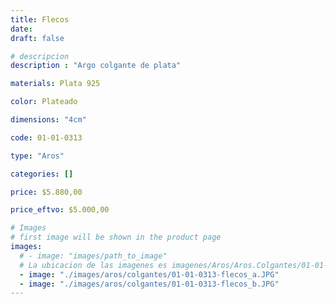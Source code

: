 ```yaml
---
title: Flecos
date: 
draft: false

# descripcion
description : "Argo colgante de plata"

materials: Plata 925

color: Plateado

dimensions: "4cm"

code: 01-01-0313

type: "Aros"

categories: []

price: $5.880,00

price_eftvo: $5.000,00

# Images
# first image will be shown in the product page
images:
  # - image: "images/path_to_image"
  # La ubicacion de las imagenes es imagenes/Aros/Aros.Colgantes/01-01-0313-flecos
  - image: "./images/aros/colgantes/01-01-0313-flecos_a.JPG"
  - image: "./images/aros/colgantes/01-01-0313-flecos_b.JPG"
---
```

